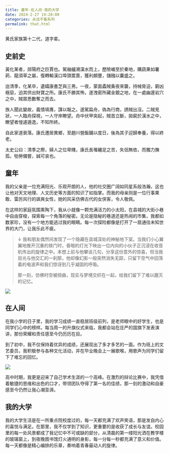 ```yaml
---
title: 童年·在人间·我的大学
date: 2024-2-27 19:20:00
categories: 永远不看系列
permalink: that.html
---
```


黄氏家族第十二代，道字辈。

<!--more-->

## 史前史

黃化某者，郧陽府之巨賈也。駕舳艫溯漢水而上，歷險巇至於秦地，購蔬果如薯葯、龍須草之屬，復轉輸漢口埠頭鬻賣，獲利頗豐，儲鏹以囊盛之。

迨清季，化某卒，遺孀康書芝與三男。一夜，蒙面蟊賊夤夜來襲，持械脅迫，窮凶極惡，迫其供出財寶之所。康氏不勝其怖，遂洩密所藏金銀之地，在一處幽邃岩穴之中，賊眾悉數奪之而去。

族人聞此變故，義憤填膺，謀以報之。遂駕扁舟，偽為行商，誘賊出沒。二賊見狀，一人臨舟探視，一人守岸瞭望。舟中伏甲突起，賊首立斷，拋屍於漢水之中，瞭望者惶遽遁逸，不知所終。

自此家道衰落。康氏遷居異鄉，至趙川營飯鋪以度日，後為其子迎歸奉養，得以終老。

太史公曰：清季之際，婦人之位卑賤，康氏長罹纏足之苦，失侶無依，而獨力撫孤，劬勞備嘗，誠可哀也。

## 童年

我的父亲是一位充满阳光、乐观开朗的人，他的社交圈广阔如同星系般浩瀚，这也让他对天文地理、人文历史等方面的知识了如指掌。而我的母亲则是一位行事果敢、雷厉风行的飒爽女性，她的风采仿佛古代的女侠客，令人敬佩。

在这样的家庭氛围熏陶下，我从小就像一颗充满活力的小太阳，在县城的大街小巷中自由穿梭，探索每一个角落的秘密。无论是隐秘的巷道还是热闹的市集，我都如数家珍，没有一个地方能逃过我的眼睛。每一次探险都像是打开了一扇通往未知世界的大门，让我乐此不疲。

> ↓ 我和朋友偶然间发现了一个隐藏在县城深处的神秘地下室。当我们小心翼翼地推开沉重的铁门时，昏暗的灯光下映出一位内向的小伙子正沉浸在收音机传出的旋律之中。本想上前与他攀谈几句，分享这份意外的惊喜，但当我目光与他交汇的一刹那，他却像幻影一般突然消失无踪，只留下空气中回荡着的电波声和我们惊讶到几乎凝固的呼吸。
>
> 那一刻，仿佛时空被扭曲，现实与梦境交织在一起，给我们留下了难以磨灭的记忆。

<img src="/blog/images/old/20100000-家.webp">

## 在人间

在我小学的日子里，我的学习成绩一直稳居班级前列，是老师眼中的好学生，也是同学们心中的榜样。每当周一的升旗仪式来临，我都会站在庄严的国旗下发表演讲，那份荣耀和责任感至今仍历历在目。

到了初中，我不仅保持着优异的成绩，还展现出了多才多艺的一面。作为班上的文艺委员，我积极参与各种文化活动，并在毕业晚会上一展歌喉，用歌声为同学们留下了难忘的回忆。

<img src="/blog/images/old/20160800-毕业晚会.webp">

高中时期，我更是迎来了自己学术生涯的一个高峰。在激烈的辩论比赛中，我凭借着敏捷的思维和出色的口才，带领团队夺得了第一名的佳绩，那一刻的激动和自豪感至今仍然让我心潮澎湃。

## 我的大学

我的大学生活是在一所重点院校度过的，每一天都充满了欢声笑语，那是发自内心的喜悦与满足。在那里，我不仅学到了知识，更重要的是收获了成长与友谊。校园里的每一处风景都成了我记忆中不可或缺的部分，从清晨的第一缕阳光洒在教学楼的玻璃窗上，到夜晚图书馆灯火通明的身影，每一分每一秒都充满了意义和价值。每一天都像是精心编排的乐章，奏响着青春最动人的旋律。

